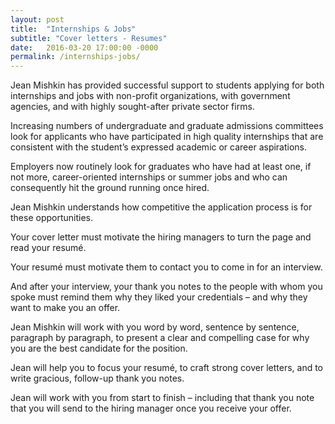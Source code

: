 ```yaml
---
layout: post
title:  "Internships & Jobs"
subtitle: "Cover letters - Resumes"
date:   2016-03-20 17:00:00 -0000
permalink: /internships-jobs/
---
```

Jean Mishkin has provided successful support to students applying for both internships and jobs with non-profit organizations, with government agencies, and with highly sought-after private sector firms.

Increasing numbers of undergraduate and graduate admissions committees look for applicants who have participated in high quality internships that are consistent with the student’s expressed academic or career aspirations.

Employers now routinely look for graduates who have had at least one, if not more, career-oriented internships or summer jobs and who can consequently hit the ground running once hired.

Jean Mishkin understands how competitive the application process is for these opportunities.

Your cover letter must motivate the hiring managers to turn the page and read your resumé.

Your resumé must motivate them to contact you to come in for an interview.

And after your interview, your thank you notes to the people with whom you spoke must remind them why they liked your credentials – and why they want to make you an offer.

Jean Mishkin will work with you word by word, sentence by sentence, paragraph by paragraph, to present a clear and compelling case for why you are the best candidate for the position.

Jean will help you to focus your resumé, to craft strong cover letters, and to write gracious, follow-up thank you notes.

Jean will work with you from start to finish – including that thank you note that you will send to the hiring manager once you receive your offer.
